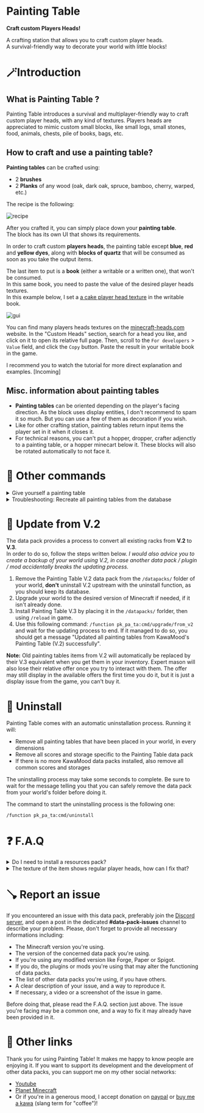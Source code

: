 # **Painting Table**

**Craft custom Players Heads!**

A crafting station that allows you to craft custom player heads.  
A survival-friendly way to decorate your world with little blocks!

# 🪄Introduction
## What is Painting Table ?

Painting Table introduces a survival and multiplayer-friendly way to craft custom player heads, with any kind of textures. Players heads are appreciated to mimic custom small blocks, like small logs, small stones, food, animals, chests, pile of books, bags, etc.

## How to craft and use a painting table?

**Painting tables** can be crafted using:
- 2 **brushes**
- 2 **Planks** of any wood (oak, dark oak, spruce, bamboo, cherry, warped, etc.)

The recipe is the following:

![recipe](https://cdn.modrinth.com/data/cached_images/dbaedd81aa0e8545cc34f8a585ce81c28fb788f7.jpeg)

After you crafted it, you can simply place down your **painting table**.  
The block has its own UI that shows its requirements.

In order to craft custom **players heads**, the painting table except **blue**, **red** and **yellow dyes**, along with **blocks of quartz** that will be consumed as soon as you take the output items.

The last item to put is a **book** (either a writable or a written one), that won't be consumed.  
In this same book, you need to paste the value of the desired player heads textures.  
In this example below, I set a [a cake player head texture](https://minecraft-heads.com/custom-heads/head/51324-cake) in the writable book.

![gui](https://cdn.modrinth.com/data/cached_images/076cbb1554d44a2b742f11924d3d74b5683a8d5d.png)

You can find many players heads textures on the [minecraft-heads.com](https://minecraft-heads.com/) website. In the "Custom Heads" section, search for a head you like, and click on it to open its relative full page. Then, scroll to the `For developers` > `Value` field, and click the `Copy` button. Paste the result in your writable book in the game.

I recommend you to watch the tutorial for more direct explanation and examples. [Incoming]

## Misc. information about painting tables

- **Painting tables** can be oriented depending on the player's facing direction. As the block uses display entities, I don't recommend to spam it so much. But you can use a few of them as decoration if you wish.
- Like for other crafting station, painting tables return input items the player set in it when it closes it.
- For technical reasons, you can't put a hopper, dropper, crafter adjenctly to a painting table, or a hopper minecart below it. These blocks will also be rotated automatically to not face it.

# 🧰 Other commands

<details>
<summary>Give yourself a painting table</summary>
  
If you are an operator of your server or if cheats are enabled in your single-player world, you can give yourself a painting table using these following commands:
```
/function pk_pa_ta:cmd/give/painting_table
```
</details>
<details>
<summary>Troubleshooting: Recreate all painting tables from the database</summary>

If ever painting tables have been broken accidentally (using a `kill @e` command for example) you can run the following command to recreate all painting tables from the database:
```
/function pk_pa_ta:cmd/recreate {feature:"painting_table"}
```
The process will automatically remove all remaining entities and blocks of broken painting tables before placing fresh ones. All data (id, owner, type, items, variant...) will be preserved.
It may take some time for it to complete, so be sure to get the message telling the process ended successfully before interacting with or placing a painting table.
</details>

# 🔧 Update from V.2

The data pack provides a process to convert all existing racks from **V.2** to **V.3**.  
In order to do so, follow the steps written below. _I would also advice you to create a backup of your world using V.2, in case another data pack / plugin / mod accidentally breaks the updating process._

1. Remove the Painting Table V.2 data pack from the `/datapacks/` folder of your world, **don't** uninstall V.2 upstream with the uninstall function, as you should keep its database.
2. Upgrade your world to the desired version of Minecraft if needed, if it isn't already done.
3. Install Painting Table V.3 by placing it in the `/datapacks/` forlder, then using `/reload` in game.
4. Use this following command: `/function pk_pa_ta:cmd/upgrade/from_v2` and wait for the updating process to end. If it managed to do so, you should get a message "Updated all painting tables from KawaMood's Painting Table (V.2) successfully".

**Note:** Old painting tables items from V.2 will automatically be replaced by their V.3 equivalent when you get them in your inventory. Expert mason will also lose their relative offer once you try to interact with them. The offer may still display in the available offers the first time you do it, but it is just a display issue from the game, you can't buy it.

# 🧹 Uninstall

Painting Table comes with an automatic uninstallation process. Running it will:
- Remove all painting tables that have been placed in your world, in every dimensions
- Remove all scores and storage specific to the Painting Table data pack
- If there is no more KawaMood data packs installed, also remove all common scores and storages

The uninstalling process may take some seconds to complete. Be sure to wait for the message telling you that you can safely remove the data pack from your world's folder before doing it. 

The command to start the uninstalling process is the following one: 
```
/function pk_pa_ta:cmd/uninstall
```

# ❓ F.A.Q

<details>
<summary>Do I need to install a resources pack?</summary>

No, this data pack doesn't involve any resources pack.
</details>
<details>
<summary>The texture of the item shows regular player heads, how can I fix that?</summary>

You need to be connected to the internet the first time you craft and place a painting table. The textures of the player heads that are used to create their looks are indeed loaded and cached on the client-side, from (old or current) players skins that are stored on a Mojang server.

If you accidentally used a content that required to be online the first time you use it, and now see regular players heads instead of the expected texture, you can still go in the ".minecraft/assets/skins/" folder, then sort the sub-folders by date, and delete some recent folders. Once that is done, if your game was already started, you will need to restart it to update the cached content.
</details>

# 🪠 Report an issue

If you encountered an issue with this data pack, preferably join the [Discord server](https://discord.com/invite/w8s9XWgN6v), and open a post in the dedicated **#data-pack-issues** channel to describe your problem. Please, don't forget to provide all necessary informations including:
- The Minecraft version you're using.
- The version of the concerned data pack you're using.
- If you're using any modified version like Forge, Paper or Spigot.
- If you do, the plugins or mods you're using that may alter the functioning of data packs.
- The list of other data packs you're using, if you have others.
- A clear description of your issue, and a way to reproduce it.
- If necessary, a video or a screenshot of the issue in game.

Before doing that, please read the F.A.Q. section just above. The issue you're facing may be a common one, and a way to fix it may already have been provided in it.

# 📌 Other links

Thank you for using Painting Table! It makes me happy to know people are enjoying it.
If you want to support its development and the development of other data packs, you can support me on my other social networks: 

- [Youtube](https://www.youtube.com/@KawaMood/)
- [Planet Minecraft](https://www.planetminecraft.com/member/kawamood/)
- Or if you're in a generous mood, I accept donation on [paypal](https://paypal.me/KawaMood) or [buy me a kawa](https://www.buymeacoffee.com/kawamood) (slang term for "coffee")!
